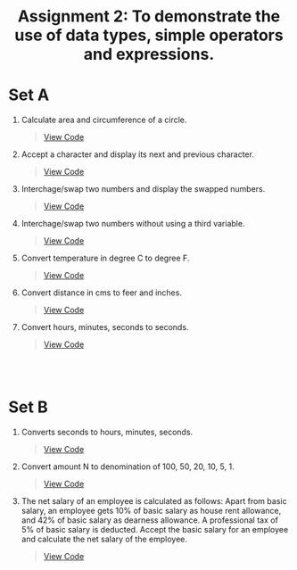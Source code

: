<h1 align = "center"></h1>
<h1 align = "center">Assignment 2: To demonstrate the use of data types, simple operators and expressions.</h1>
<h1 align = "left">Set A</h1>

1. Calculate area and circumference of a circle.
    > [View Code](Set_A/Q1.c)
2. Accept a character and display its next and previous character.
    > [View Code](Set_A/Q2.c)
3. Interchage/swap two numbers and display the swapped numbers.
    > [View Code](Set_A/Q3.c)
4. Interchage/swap two numbers without using a third variable.
    > [View Code](Set_A/Q4.c)
5. Convert temperature in degree C to degree F.
    > [View Code](Set_A/Q5.c)
6. Convert distance in cms to feer and inches.
    > [View Code](Set_A/Q6.c)
7. Convert hours, minutes, seconds to seconds.
    > [View Code](Set_A/Q7.c)


<br>
<br>
<h1 align = "left"></h1>
<h1 align = "left">Set B</h1>

1. Converts seconds to hours, minutes, seconds.
    > [View Code](Set_B/Q1.c)
2. Convert amount N to denomination of 100, 50, 20, 10, 5, 1.
    > [View Code](Set_B/Q2.c)
3. The net salary of an employee is calculated as follows: Apart from basic salary, an employee gets 10% of basic salary as house rent allowance, and 42% of basic salary as dearness allowance. A professional tax of 5% of basic salary is deducted. Accept the basic salary for an employee and calculate the net salary of the employee.
    > [View Code](Set_B/Q3.c)